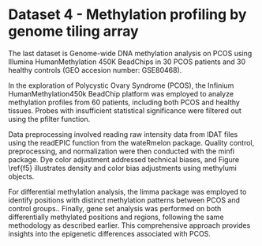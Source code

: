 # Dataset 4 - Methylation profiling by genome tiling array 
The last dataset is Genome-wide DNA methylation analysis on PCOS using Illumina HumanMethylation 450K BeadChips in 30 PCOS patients and 30 healthy controls (GEO accesion number: GSE80468).

In the exploration of Polycystic Ovary Syndrome (PCOS), the Infinium HumanMethylation450k BeadChip platform was employed to analyze methylation profiles from 60 patients, including both PCOS and healthy tissues. Probes with insufficient statistical significance were filtered out using the pfilter function.

Data preprocessing involved reading raw intensity data from IDAT files using the readEPIC function from the wateRmelon package. Quality control, preprocessing, and normalization were then conducted with the minfi package. Dye color adjustment addressed technical biases, and Figure \ref{f5}  illustrates density and color bias adjustments using methylumi objects.

For differential methylation analysis, the limma package was employed to identify positions with distinct methylation patterns between PCOS and control groups.. Finally, gene set analysis was performed on both differentially methylated positions and regions, following the same methodology as described earlier. This comprehensive approach provides insights into the epigenetic differences associated with PCOS.
